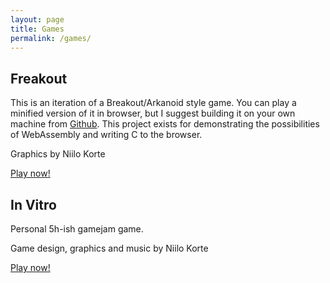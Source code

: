 ```yaml
---
layout: page
title: Games 
permalink: /games/
---
```

## Freakout

This is an iteration of a Breakout/Arkanoid style game. You can play a minified version of it in browser, but I suggest building it on your own machine from [Github](https://www.github.com/eikrt/freakout). This project exists for demonstrating the possibilities of WebAssembly and writing C to the browser.

Graphics by Niilo Korte

[Play now!](/freakout/)
## In Vitro 

Personal 5h-ish gamejam game.

Game design, graphics and music by Niilo Korte

[Play now!](https://eikrt.itch.io/in-vitro/)
